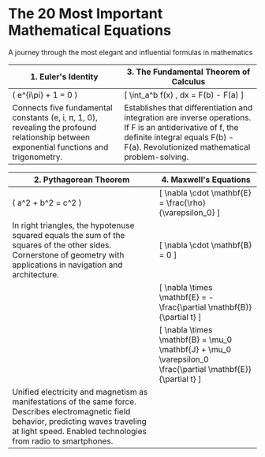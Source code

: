 # The 20 Most Important Mathematical Equations

A journey through the most elegant and influential formulas in mathematics

| 1. Euler's Identity | 3. The Fundamental Theorem of Calculus |
|---------------------|----------------------------------------|
| \( e^{i\pi} + 1 = 0 \) | \[ \int_a^b f(x) \, dx = F(b) - F(a) \] |
| Connects five fundamental constants (e, i, π, 1, 0), revealing the profound relationship between exponential functions and trigonometry. | Establishes that differentiation and integration are inverse operations. If F is an antiderivative of f, the definite integral equals F(b) - F(a). Revolutionized mathematical problem-solving. |

| 2. Pythagorean Theorem | 4. Maxwell's Equations |
|------------------------|------------------------|
| \( a^2 + b^2 = c^2 \) | \[ \nabla \cdot \mathbf{E} = \frac{\rho}{\varepsilon_0} \] |
| In right triangles, the hypotenuse squared equals the sum of the squares of the other sides. Cornerstone of geometry with applications in navigation and architecture. | \[ \nabla \cdot \mathbf{B} = 0 \] |
| | \[ \nabla \times \mathbf{E} = -\frac{\partial \mathbf{B}}{\partial t} \] |
| | \[ \nabla \times \mathbf{B} = \mu_0 \mathbf{J} + \mu_0 \varepsilon_0 \frac{\partial \mathbf{E}}{\partial t} \] |
| Unified electricity and magnetism as manifestations of the same force. Describes electromagnetic field behavior, predicting waves traveling at light speed. Enabled technologies from radio to smartphones. |